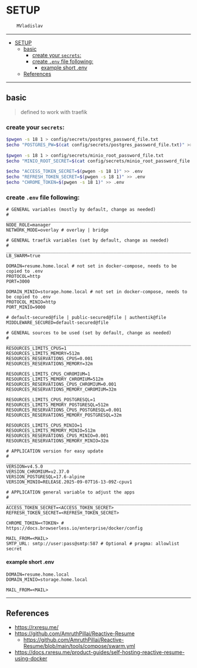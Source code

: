 # SETUP

```sh
    MVladislav
```

---

- [SETUP](#setup)
  - [basic](#basic)
    - [create your `secrets`:](#create-your-secrets)
    - [create `.env` file following:](#create-env-file-following)
      - [example short .env](#example-short-env)
  - [References](#references)

---

## basic

> defined to work with traefik

### create your `secrets`:

```sh
$pwgen -s 18 1 > config/secrets/postgres_password_file.txt
$echo "POSTGRES_PW=$(cat config/secrets/postgres_password_file.txt)" >> .env

$pwgen -s 18 1 > config/secrets/minio_root_password_file.txt
$echo "MINIO_ROOT_SECRET=$(cat config/secrets/minio_root_password_file.txt)" >> .env

$echo "ACCESS_TOKEN_SECRET=$(pwgen -s 18 1)" >> .env
$echo "REFRESH_TOKEN_SECRET=$(pwgen -s 18 1)" >> .env
$echo "CHROME_TOKEN=$(pwgen -s 18 1)" >> .env
```

### create `.env` file following:

```env
# GENERAL variables (mostly by default, change as needed)
# ______________________________________________________________________________
NODE_ROLE=manager
NETWORK_MODE=overlay # overlay | bridge

# GENERAL traefik variables (set by default, change as needed)
# ______________________________________________________________________________
LB_SWARM=true

DOMAIN=resume.home.local # not set in docker-compose, needs to be copied to .env
PROTOCOL=http
PORT=3000

DOMAIN_MINIO=storage.home.local # not set in docker-compose, needs to be copied to .env
PROTOCOL_MINIO=http
PORT_MINIO=9000

# default-secured@file | public-secured@file | authentik@file
MIDDLEWARE_SECURED=default-secured@file

# GENERAL sources to be used (set by default, change as needed)
# ______________________________________________________________________________
RESOURCES_LIMITS_CPUS=1
RESOURCES_LIMITS_MEMORY=512m
RESOURCES_RESERVATIONS_CPUS=0.001
RESOURCES_RESERVATIONS_MEMORY=32m

RESOURCES_LIMITS_CPUS_CHROMIUM=1
RESOURCES_LIMITS_MEMORY_CHROMIUM=512m
RESOURCES_RESERVATIONS_CPUS_CHROMIUM=0.001
RESOURCES_RESERVATIONS_MEMORY_CHROMIUM=32m

RESOURCES_LIMITS_CPUS_POSTGRESQL=1
RESOURCES_LIMITS_MEMORY_POSTGRESQL=512m
RESOURCES_RESERVATIONS_CPUS_POSTGRESQL=0.001
RESOURCES_RESERVATIONS_MEMORY_POSTGRESQL=32m

RESOURCES_LIMITS_CPUS_MINIO=1
RESOURCES_LIMITS_MEMORY_MINIO=512m
RESOURCES_RESERVATIONS_CPUS_MINIO=0.001
RESOURCES_RESERVATIONS_MEMORY_MINIO=32m

# APPLICATION version for easy update
# ______________________________________________________________________________
VERSION=v4.5.0
VERSION_CHROMIUM=v2.37.0
VERSION_POSTGRESQL=17.6-alpine
VERSION_MINIO=RELEASE.2025-09-07T16-13-09Z-cpuv1

# APPLICATION general variable to adjust the apps
# ______________________________________________________________________________
ACCESS_TOKEN_SECRET=<ACCESS_TOKEN_SECRET>
REFRESH_TOKEN_SECRET=<REFRESH_TOKEN_SECRET>

CHROME_TOKEN=<TOKEN> # https://docs.browserless.io/enterprise/docker/config

MAIL_FROM=<MAIL>
SMTP_URL: smtp://user:pass@smtp:587 # Optional # pragma: allowlist secret
```

#### example short .env

```env
DOMAIN=resume.home.local
DOMAIN_MINIO=storage.home.local

MAIL_FROM=<MAIL>
```

---

## References

- <https://rxresu.me/>
- <https://github.com/AmruthPillai/Reactive-Resume>
  - <https://github.com/AmruthPillai/Reactive-Resume/blob/main/tools/compose/swarm.yml>
- <https://docs.rxresu.me/product-guides/self-hosting-reactive-resume-using-docker>
